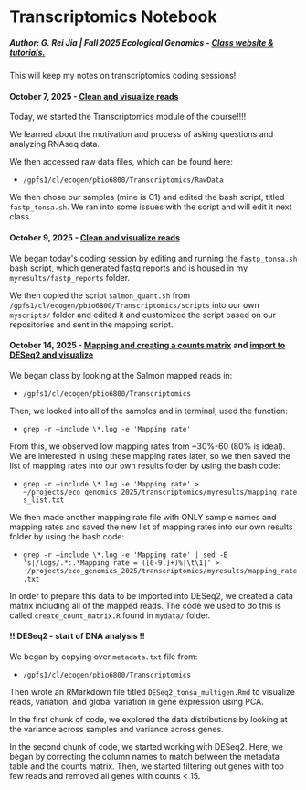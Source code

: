 # Transcriptomics Notebook

##### **Author: G. Rei Jia \| Fall 2025 Ecological Genomics - [Class website & tutorials.](https://pespenilab.github.io/Ecological-Genomics/)**

This will keep my notes on transcriptomics coding sessions!

#### October 7, 2025 - [Clean and visualize reads](https://pespenilab.github.io/Ecological-Genomics/Fall2025/tutorials/EcoGen2025_Transcriptomics2_VisualizeCleanVisualize.html)

Today, we started the Transcriptomics module of the course!!!!

We learned about the motivation and process of asking questions and analyzing RNAseq data.

We then accessed raw data files, which can be found here:

-   `/gpfs1/cl/ecogen/pbio6800/Transcriptomics/RawData`

We then chose our samples (mine is C1) and edited the bash script, titled `fastp_tonsa.sh`. We ran into some issues with the script and will edit it next class.

#### October 9, 2025 - [Clean and visualize reads](https://pespenilab.github.io/Ecological-Genomics/Fall2025/tutorials/EcoGen2025_Transcriptomics2_VisualizeCleanVisualize.html)

We began today's coding session by editing and running the `fastp_tonsa.sh` bash script, which generated fastq reports and is housed in my `myresults/fastp_reports` folder.

We then copied the script `salmon_quant.sh` from `/gpfs1/cl/ecogen/pbio6800/Transcriptomics/scripts` into our own `myscripts/` folder and edited it and customized the script based on our repositories and sent in the mapping script.

#### October 14, 2025 - [Mapping and creating a counts matrix](https://pespenilab.github.io/Ecological-Genomics/Fall2025/tutorials/EcoGen2025_Transcriptomics3_MappingToCountsMatrix.html) and [import to DESeq2 and visualize](https://pespenilab.github.io/Ecological-Genomics/Fall2025/tutorials/EcoGen2025_Transcriptomics4_GeneExpressionAnalysis.html)

We began class by looking at the Salmon mapped reads in:

-   `/gpfs1/cl/ecogen/pbio6800/Transcriptomics`

Then, we looked into all of the samples and in terminal, used the function:

-   `grep -r –include \*.log -e 'Mapping rate'`

From this, we observed low mapping rates from \~30%-60 (80% is ideal). We are interested in using these mapping rates later, so we then saved the list of mapping rates into our own results folder by using the bash code:

-   `grep -r –include \*.log -e 'Mapping rate' > ~/projects/eco_genomics_2025/transcriptomics/myresults/mapping_rates_list.txt`

We then made another mapping rate file with ONLY sample names and mapping rates and saved the new list of mapping rates into our own results folder by using the bash code:

-   `grep -r –include \*.log -e 'Mapping rate' | sed -E 's|/logs/.*:.*Mapping rate = ([0-9.]+)%|\t\1|' > ~/projects/eco_genomics_2025/transcriptomics/myresults/mapping_rate.txt`

In order to prepare this data to be imported into DESeq2, we created a data matrix including all of the mapped reads. The code we used to do this is called `create_count_matrix.R` found in `mydata/` folder.

#### **!! DESeq2 - start of DNA analysis !!**

We began by copying over `metadata.txt` file from:

-   `/gpfs1/cl/ecogen/pbio6800/Transcriptomics`

Then wrote an RMarkdown file titled `DESeq2_tonsa_multigen.Rmd` to visualize reads, variation, and global variation in gene expression using PCA.

In the first chunk of code, we explored the data distributions by looking at the variance across samples and variance across genes.

In the second chunk of code, we started working with DESeq2. Here, we began by correcting the column names to match between the metadata table and the counts matrix. Then, we started filtering out genes with too few reads and removed all genes with counts \< 15.
